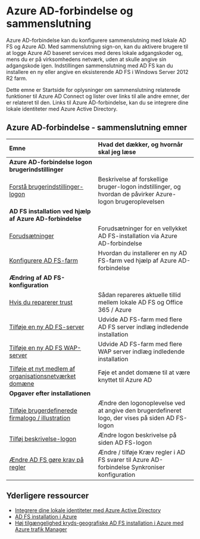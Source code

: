 <properties
    pageTitle="Azure AD Connect og sammenslutning | Microsoft Azure"
    description="Denne side er en central placering til alle dokumentation vedrørende AD FS-handlinger ved hjælp af Azure AD-forbindelse"
    services="active-directory"
    documentationCenter=""
    authors="anandyadavmsft"
    manager="femila"
    editor=""/>

<tags
    ms.service="active-directory"
    ms.workload="identity"
    ms.tgt_pltfrm="na"
    ms.devlang="na"
    ms.topic="article"
    ms.date="10/03/2016"
    ms.author="anandy"/>


# <a name="azure-ad-connect-and-federation"></a>Azure AD-forbindelse og sammenslutning

Azure AD-forbindelse kan du konfigurere sammenslutning med lokale AD FS og Azure AD. Med sammenslutning sign-on, kan du aktivere brugere til at logge Azure AD baseret services med deres lokale adgangskoder og, mens du er på virksomhedens netværk, uden at skulle angive sin adgangskode igen. Indstillingen sammenslutning med AD FS kan du installere en ny eller angive en eksisterende AD FS i Windows Server 2012 R2 farm.

Dette emne er Startside for oplysninger om sammenslutning relaterede funktioner til Azure AD Connect og lister over links til alle andre emner, der er relateret til den. Links til Azure AD-forbindelse, kan du se integrere dine lokale identiteter med Azure Active Directory.

## <a name="azure-ad-connect---federation-topics"></a>Azure AD-forbindelse - sammenslutning emner

| Emne | Hvad det dækker, og hvornår skal jeg læse |
|:------|:-----------|
| **Azure AD-forbindelse logon brugerindstillinger** ||
| [Forstå brugerindstillinger-logon](active-directory-aadconnect-user-signin.md) | Beskrivelse af forskellige bruger-logon indstillinger, og hvordan de påvirker Azure-logon brugeroplevelsen |
| **AD FS installation ved hjælp af Azure AD-forbindelse**||
| [Forudsætninger](active-directory-aadconnect-get-started-custom.md#ad-fs-configuration-pre-requisites) | Forudsætninger for en vellykket AD FS-installation via Azure AD-forbindelse|
| [Konfigurere AD FS-farm](active-directory-aadconnect-get-started-custom.md#configuring-federation-with-ad-fs) | Hvordan du installerer en ny AD FS-farm ved hjælp af Azure AD-forbindelse |
| **Ændring af AD FS-konfiguration** | |
| [Hvis du reparerer trust](active-directory-aadconnect-federation-management.md#reparing-the-trust) | Sådan repareres aktuelle tillid mellem lokale AD FS og Office 365 / Azure |
| [Tilføje en ny AD FS-server](active-directory-aadconnect-federation-management.md#adding-a-new-ad-fs-server) | Udvide AD FS-farm med flere AD FS server indlæg indledende installation |
| [Tilføje en ny AD FS WAP-server](active-directory-aadconnect-federation-management.md#adding-a-new-wap-server) | Udvide AD FS-farm med flere WAP server indlæg indledende installation |
| [Tilføje et nyt medlem af organisationsnetværket domæne](active-directory-aadconnect-federation-management.md#add-a-new-federated-domain) | Føje et andet domæne til at være knyttet til Azure AD |
|**Opgaver efter installationen**||
| [Tilføje brugerdefinerede firmalogo / illustration](active-directory-aadconnect-federation-management.md#add-custom-company-logo-or-illustration)| Ændre den logonoplevelse ved at angive den brugerdefineret logo, der vises på siden AD FS-logon |
| [Tilføj beskrivelse-logon](active-directory-aadconnect-federation-management.md#add-sign-in-description) | Ændre logon beskrivelse på siden AD FS-logon | 
| [Ændre AD FS gøre krav på regler](active-directory-aadconnect-federation-management.md#modifying-ad-fs-claim-rules) | Ændre / tilføje Kræv regler i AD FS svarer til Azure AD-forbindelse Synkroniser konfiguration |


## <a name="additional-resources"></a>Yderligere ressourcer

* [Integrere dine lokale identiteter med Azure Active Directory](active-directory-aadconnect.md)
* [AD FS installation i Azure](active-directory-aadconnect-azure-adfs.md)
* [Høj tilgængelighed kryds-geografiske AD FS installation i Azure med Azure trafik Manager](active-directory-adfs-in-azure-with-azure-traffic-manager.md)


